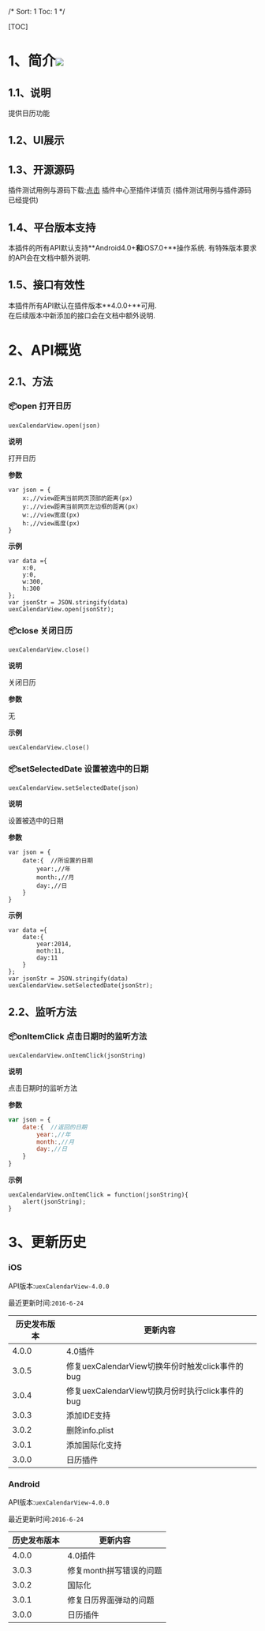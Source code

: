 /*
Sort: 1
Toc: 1
*/

[TOC]
# 1、简介[![](http://appcan-download.oss-cn-beijing.aliyuncs.com/%E5%85%AC%E6%B5%8B%2Fgf.png)]()<ignore>
## 1.1、说明<ignore>

提供日历功能

## 1.2、UI展示<ignore>

## 1.3、开源源码<ignore>
插件测试用例与源码下载:[点击](http://plugin.appcan.cn/details.html?id=450_index) 插件中心至插件详情页 (插件测试用例与插件源码已经提供)

## 1.4、平台版本支持<ignore>
本插件的所有API默认支持**Android4.0+**和**iOS7.0+**操作系统. 
有特殊版本要求的API会在文档中额外说明.

## 1.5、接口有效性<ignore>
本插件所有API默认在插件版本**4.0.0+**可用.  
在后续版本中新添加的接口会在文档中额外说明. 


# 2、API概览<ignore>

## 2.1、方法 <ignore>

### 📦open 打开日历

`uexCalendarView.open(json)`

**说明**

打开日历

**参数**

```
var json = {
	x:,//view距离当前网页顶部的距离(px)
	y:,//view距离当前网页左边框的距离(px)
	w:,//view宽度(px)
	h:,//view高度(px)
}
```


**示例**

```
var data ={
    x:0,
	y:0,
    w:300,
	h:300
};
var jsonStr = JSON.stringify(data)
uexCalendarView.open(jsonStr);
```

### 📦close  关闭日历

`uexCalendarView.close()`

**说明**

 关闭日历

**参数**

无


**示例**

```
uexCalendarView.close()

```
### 📦setSelectedDate 设置被选中的日期

`uexCalendarView.setSelectedDate(json)`

**说明**

设置被选中的日期

**参数**

```
var json = {
	date:{  //所设置的日期
		year:,//年
		month:,//月
		day:,//日
	} 
}
```

**示例**

```
var data ={
	date:{  
		year:2014,
		moth:11,
		day:11
	}
};
var jsonStr = JSON.stringify(data)
uexCalendarView.setSelectedDate(jsonStr);

```

## 2.2、监听方法<ignore>

### 📦onItemClick  点击日期时的监听方法

`uexCalendarView.onItemClick(jsonString)`

**说明**

 点击日期时的监听方法

**参数**

```javascript
var json = {
	date:{  //返回的日期
		year:,//年
		month:,//月
		day:,//日
	} 
}
```

**示例**

```
uexCalendarView.onItemClick = function(jsonString){
	alert(jsonString);
}
```

# 3、更新历史<ignore>

### iOS<ignore>

API版本:`uexCalendarView-4.0.0`

最近更新时间:`2016-6-24`

| 历史发布版本 | 更新内容                                |
| ------ | ----------------------------------- |
| 4.0.0  | 4.0插件                               |
| 3.0.5  | 修复uexCalendarView切换年份时触发click事件的bug |
| 3.0.4  | 修复uexCalendarView切换月份时执行click事件的bug |
| 3.0.3  | 添加IDE支持                             |
| 3.0.2  | 删除info.plist                        |
| 3.0.1  | 添加国际化支持                             |
| 3.0.0  | 日历插件                                |

### Android<ignore>

API版本:`uexCalendarView-4.0.0`

最近更新时间:`2016-6-24`

| 历史发布版本 | 更新内容           |
| ------ | -------------- |
| 4.0.0  | 4.0插件          |
| 3.0.3  | 修复month拼写错误的问题 |
| 3.0.2  | 国际化            |
| 3.0.1  | 修复日历界面弹动的问题    |
| 3.0.0  | 日历插件           |
